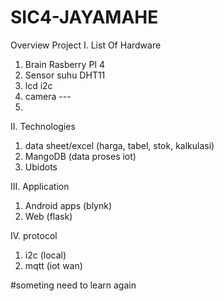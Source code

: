# SIC4-JAYAMAHE
Overview Project
I. List Of Hardware
  1. Brain Rasberry PI 4
  2. Sensor suhu DHT11
  3. lcd i2c
  4. camera ---
  5. 
     
II. Technologies
  1. data sheet/excel (harga, tabel, stok, kalkulasi)
  2. MangoDB (data proses iot)
  3. Ubidots

III. Application
  1. Android apps (blynk)
  2. Web (flask)

IV. protocol
  1. i2c (local)
  2. mqtt (iot wan)


#someting need to learn again 
